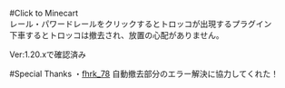 #Click to Minecart  
レール・パワードレールをクリックするとトロッコが出現するプラグイン  
下車するとトロッコは撤去され、放置の心配がありません。  

Ver:1.20.xで確認済み  

#Special Thanks
・[fhrk_78](https://github.com/fhrk-78) 自動撤去部分のエラー解決に協力してくれた！
